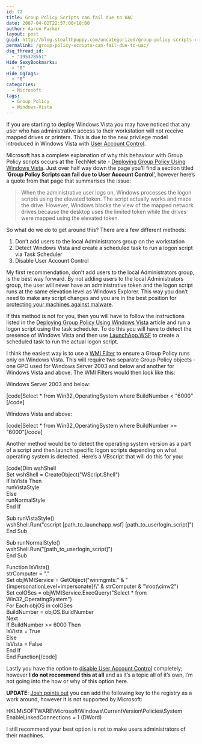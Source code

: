 ```yaml
---
id: 72
title: Group Policy Scripts can fail due to UAC
date: 2007-04-02T22:57:00+10:00
author: Aaron Parker
layout: post
guid: http://blog.stealthpuppy.com/uncategorized/group-policy-scripts-can-fail-due-to-uac
permalink: /group-policy-scripts-can-fail-due-to-uac/
dsq_thread_id:
  - "195378551"
Hide SexyBookmarks:
  - "0"
Hide OgTags:
  - "0"
categories:
  - Microsoft
tags:
  - Group Policy
  - Windows-Vista
---
```

If you are starting to deploy Windows Vista you may have noticed that any user who has administrative access to their workstation will not receive mapped drives or printers. This is due to the new privilege model introduced in Windows Vista with [User Account Control](http://technet.microsoft.com/en-us/windowsvista/aa905117.aspx).

Microsoft has a complete explanation of why this behaviour with Group Policy scripts occurs at the TechNet site - [Deploying Group Policy Using Windows Vista](http://technet2.microsoft.com/WindowsVista/en/library/5ae8da2a-878e-48db-a3c1-4be6ac7cf7631033.mspx?mfr=true). Just over half way down the page you&#8217;ll find a section titled &#8216;**Group Policy Scripts can fail due to User Account Control**&#8216;, however here&#8217;s a quote from that page that summarises the issue:

> When the administrative user logs on, Windows processes the logon scripts using the elevated token. The script actually works and maps the drive. However, Windows blocks the view of the mapped network drives because the desktop uses the limited token while the drives were mapped using the elevated token.

So what do we do to get around this? There are a few different methods:

  1. Don&#8217;t add users to the local Administrators group on the workstation
  2. Detect Windows Vista and create a scheduled task to run a logon script via Task Scheduler
  3. Disable User Account Control

My first recommendation, don&#8217;t add users to the local Administrators group, is the best way forward. By not adding users to the local Administrators group, the user will never have an administrative token and the logon script runs at the same elevation level as Windows Explorer. This way you don&#8217;t need to make any script changes and you are in the best position for [protecting your machines against malware](http://www.microsoft.com/technet/windowsvista/security/defend_against_malware.mspx).

If this method is not for you, then you will have to follow the instructions listed in the [Deploying Group Policy Using Windows Vista](http://technet2.microsoft.com/WindowsVista/en/library/5ae8da2a-878e-48db-a3c1-4be6ac7cf7631033.mspx?mfr=true) article and run a logon script using the task scheduler. To do this you will have to detect the presence of Windows Vista and then use [LaunchApp.WSF](http://www.stealthpuppy.com/blogs/travelling/pages/launchapp-wsf.aspx) to create a scheduled task to run the actual logon script.

I think the easiest way is to use a [WMI Filter](http://technet2.microsoft.com/WindowsServer/en/library/6237b9b2-4a21-425e-8976-2065d28b31471033.mspx) to ensure a Group Policy runs only on Windows Vista. This will require two separate Group Policy objects - one GPO used for Windows Server 2003 and below and another for Windows Vista and above. The WMI Filters would then look like this:

Windows Server 2003 and below:

[code]Select * from Win32_OperatingSystem where BuildNumber < "6000"[/code]

Windows Vista and above:

[code]Select * from Win32_OperatingSystem where BuildNumber >= "6000"[/code]

Another method would be to detect the operating system version as a part of a script and then launch specific logon scripts depending on what operating system is detected. Here&#8217;s a VBscript that will do this for you:

[code]Dim wshShell  
Set wshShell = CreateObject("WScript.Shell")  
If IsVista Then  
runVistaStyle  
Else  
runNormalStyle  
End If

Sub runVistaStyle()  
wshShell.Run("cscript \[path\_to\_launchapp.wsf\] \[path\_to\_userlogin_script\]")  
End Sub

Sub runNormalStyle()  
wshShell.Run("[path\_to\_userlogin_script]")  
End Sub

Function IsVista()  
strComputer = "."  
Set objWMIService = GetObject("winmgmts:" & "{impersonationLevel=impersonate}!\\" & strComputer & "\root\cimv2")  
Set colOSes = objWMIService.ExecQuery("Select * from Win32_OperatingSystem")  
For Each objOS in colOSes  
BuildNumber = objOS.BuildNumber  
Next  
If BuildNumber >= 6000 Then  
IsVista = True  
Else  
IsVista = False  
End If  
End Function[/code]

Lastly you have the option to [disable User Account Control](http://www.google.com/search?q=disable+User+Account+Control+&rls=com.microsoft:en-AU&ie=UTF-8&oe=UTF-8&startIndex=&startPage=1) completely; however **I do not recommend this at all** and as it&#8217;s a topic all of it&#8217;s own, I&#8217;m not going into the how or why of this option here.

**UPDATE**: [Josh points out](http://windowsconnected.com/blogs/joshs_blog/archive/2007/02/20/windows-vista-tip-enabledlinkedconnections.aspx) you can add the following key to the registry as a work around, however it is not supported by Microsoft:

HKLM\SOFTWARE\Microsoft\Windows\CurrentVersion\Policies\System  
EnableLinkedConnections = 1 (DWord)

I still recommend your best option is not to make users administrators of their machines.